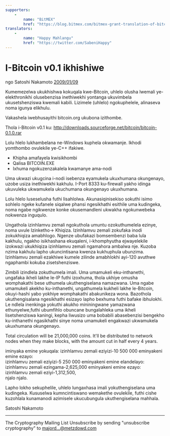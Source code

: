 ```yaml
---
supporters: 
    - 
        name: "BitMEX"
        href: "https://blog.bitmex.com/bitmex-grant-translation-of-bitcoin-content-into-african-languages/"
translators: 
    - 
        name: "Happy Mahlangu"
        href: "https://twitter.com/SabeniHappy"
---
```

# I-Bitcoin v0.1 ikhishiwe

ngo Satoshi Nakamoto [2009/01/09](https://web.archive.org/web/20190604064539/https://www.mail-archive.com/cryptography@metzdowd.com/msg10142.html)

<LanguageDropdown/>

Kumemezelwa ukukhishwa kokuqala kwe-Bitcoin, uhlelo olusha lwemali ye- elekthronikhi olusebenzisa inethiwekhi yontanga ukuvimbela ukusetshenziswa kwemali kabili. Lizimele (uhlelo) ngokuphelele, alinaseva noma igunya elikhulu.

Vakashela iwebhusayithi bitcoin.org ukubona izithombe.

Thola i-Bitcoin v0.1 ku:
http://downloads.sourceforge.net/bitcoin/bitcoin-0.1.0.rar

Lolu hlelo lukhambelana ne-Windows kuphela okwamanje. Ikhodi yomthombo ovulekile ye-C++ ifakiwe.

- Khipha amafayela kwisikhombi
- Qalisa BITCOIN.EXE
- Ixhuma ngokuzenzakalela kwamanye ama-nodi

Uma ukwazi ukugcina i-nodi isebenza eyamukela ukuxhumana okungenayo, uzobe usiza inethiwekhi kakhulu. I-Port 8333 ku-firewall yakho idinga ukuvuleka ukwamukela ukuchumana okungenayo ukuxhumana.

Lolu hlelo luseselusha futhi lisahlolwa. Akunasiqinisekiso sokuthi isimo sohlelo ngeke kufanele siqalwe phansi ngesikhathi esithile uma kudingeka, noma ngabe ngikwenze konke okusemandleni ukwakha ngokunwebeka nokwenza inguqulo.

Ungathola izinhlamvu zemali ngokuthola umuntu ozokuthumelela ezinye, noma uvule Izinketho-> Khiqiza. Izinhlamvu zemali zokufaka inodi zokukhiqiza amabhlogo. Ngenze ubufakazi bomsembenzi baba lula kakhulu, ngakho isikhashana ekuqaleni, i-khomphyutha ejwayelekile izokwazi ukukhiqiza izinhlamvu zemali ngamahora ambalwa nje. Kuzoba nzima kakhulu lapho ukuncintisana kwenza kukhuphula ubunzima. Izinhlamvu zemali ezakhiwe kumele zilinde amabhlokhi ayi-120 avuthwe ngaphambi kokuba zisetshenziswe.

Zimbili izindlela zokuthumela imali. Uma umamukeli eku-inthanethi, ungafaka ikheli lakhe le-IP futhi izoxhuma, thola ukhiye omusha womphakathi bese uthumela ukuthengiselana namazwana. Uma ngabe umamukeli akekho ku-inthanethi, ungathumela kukheli lakhe le-Bitcoin, okuyi-hashi yabo yokhiye womphakathi abakunikeza wona. Bazothola ukuthengisalana ngesikhathi esizayo lapho bexhuma futhi bafake ibhulokhi. Le ndlela inenkinga yokuthi akukho mininingwane yamazwana ethunyelwe,futhi ubumfihlo obuncane bungalahleka uma ikheli lisetshenziswa kaningi, kepha liwusizo uma bobabili abasebenzisi bengekho ku-inthanethi ngasikhathi sinye noma umamukeli engakwazi ukwamukela ukuxhumana okungenayo.

Total circulation will be 21,000,000 coins.  It'll be distributed
to network nodes when they make blocks, with the amount cut in half
every 4 years.

iminyaka emine yokuqala: 
izinhlamvu zemali eziyizi-10 500 000 eminyakeni emine ezayo:  
izinhlamvu zemali eziyizi-5 250 000 eminyakeni emine elandelayo:  
izinhlamvu zemali ezingama-2,625,000 eminyakeni emine ezayo:  
izinhlamvu zemali eziyi-1,312,500,  
njalo njalo.

Lapho lokho sekuphelile, uhlelo lungaxhasa imali yokuthengiselana uma kudingeka. Kususelwa kumncintiswano wemakethe ovulekile, futhi cishe kuzohlala kunamanodi azimisele ukucubungula ukuthengiselana mahhala.

Satoshi Nakamoto

---------------------------------------------------------------------
The Cryptography Mailing List
Unsubscribe by sending "unsubscribe cryptography" to majord...@metzdowd.com

